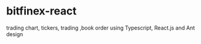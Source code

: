 # bitfinex-react
trading chart, tickers,  trading ,book order using Typescript, React.js and Ant design 
